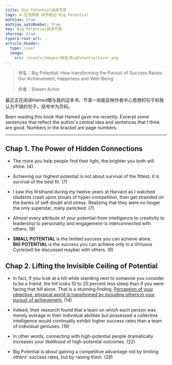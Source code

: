 ```yaml
---
title: Big Potential阅读节录
tags: A-生活随笔 读书笔记 Big_Potential
mathjax: true
mathjax_autoNumber: true
key: Big Potential阅读节录
sharing: true
typora-root-url: ..
article_header:
  type: cover
  image:
    src: /assets/images/阅读/BigPotentialCover.png
---
```


> 书名：Big Potential: How transforming the Pursuit of Success Raises Our Achievement, Happiness and Well-Being
>
> 作者：Shawn Achor

<!--more-->

最近正在阅读Hamed赠与我的这本书。节录一些能反映作者中心思想的句子和我认为不错的句子。括号中为页码。

Been reading this book that Hamed gave me recently. Excerpt some sentences that reflect the author's central idea and sentences that I think are good. Numbers in the bracket are page numbers.

---

## Chap 1. The Power of Hidden Connections

- The more you help people find their light, the brighter you both will shine. (4)

- Achieving our highest potential is not about survival of the fittest; it is survival of the best fit. (7)

- I saw this firsthand during my twelve years at Harvard as I watched students crash upon shoals of hyper-competition, then get stranded on the banks of self-doubt and stress. Realizing that they were no longer the only superstar, many panicked. (7)

- Almost every attribute of your potential-from intelligence to creativity to leadership to personality and engagement-is interconnected with others. (9)

- **SMALL POTENTIAL** is the limited success you can achieve alone.<br>
**BIG POTENTIAL** is the success you can achieve only in a Virtuous Cycle(will be discussed maybe) with others. (9)

## Chap 2. Lifting the Invisible Ceiling of Potential

- In fact, if you look at a hill while standing next to someone you consider to be a friend, the hill looks 10 to 20 percent less steep than if you were facing that hill alone. That is a stunning finding. <u>Perception of your objective, physical world is transformed by including others in your pursuit of achievement.</u> (14)

- Indeed, their research found that a team on which each person was merely average in their individual abilities but possessed a collective intelligence would continually exhibit higher success rates than a team of individual geniuses. (19)

- In other words, connecting with high-potential people dramatically increases your likelihood of high-potential outcomes. (22)

- Big Potential is about gaining a competitive advantage not by limiting others' success rates, but by raising them. (29)